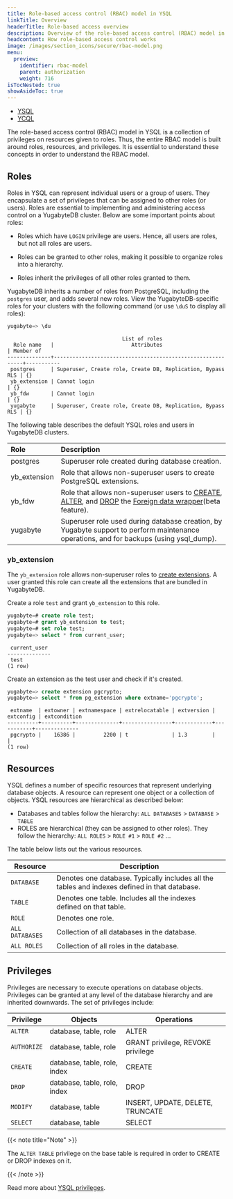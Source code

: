 ```yaml
---
title: Role-based access control (RBAC) model in YSQL
linkTitle: Overview
headerTitle: Role-based access overview
description: Overview of the role-based access control (RBAC) model in YSQL.
headcontent: How role-based access control works
image: /images/section_icons/secure/rbac-model.png
menu:
  preview:
    identifier: rbac-model
    parent: authorization
    weight: 716
isTocNested: true
showAsideToc: true
---
```


<ul class="nav nav-tabs-alt nav-tabs-yb">

  <li >
    <a href="../rbac-model/" class="nav-link active">
      <i class="icon-postgres" aria-hidden="true"></i>
      YSQL
    </a>
  </li>

  <li >
    <a href="../rbac-model-ycql/" class="nav-link">
      <i class="icon-cassandra" aria-hidden="true"></i>
      YCQL
    </a>
  </li>

</ul>

The role-based access control (RBAC) model in YSQL is a collection of privileges on resources given to roles. Thus, the entire RBAC model is built around roles, resources, and privileges. It is essential to understand these concepts in order to understand the RBAC model.

## Roles

Roles in YSQL can represent individual users or a group of users. They encapsulate a set of privileges that can be assigned to other roles (or users). Roles are essential to implementing and administering access control on a YugabyteDB cluster. Below are some important points about roles:

* Roles which have `LOGIN` privilege are users. Hence, all users are roles, but not all roles are users.

* Roles can be granted to other roles, making it possible to organize roles into a hierarchy.

* Roles inherit the privileges of all other roles granted to them.

YugabyteDB inherits a number of roles from PostgreSQL, including the `postgres` user, and adds several new roles. View the YugabyteDB-specific roles for your clusters with the following command (or use `\duS` to display all roles):

```sql
yugabyte=> \du
```

```output
                                     List of roles
  Role name   |                         Attributes                         | Member of
--------------+------------------------------------------------------------+-----------
 postgres     | Superuser, Create role, Create DB, Replication, Bypass RLS | {}
 yb_extension | Cannot login                                               | {}
 yb_fdw       | Cannot login                                               | {}
 yugabyte     | Superuser, Create role, Create DB, Replication, Bypass RLS | {}
```

The following table describes the default YSQL roles and users in YugabyteDB clusters.
<!-- Portions of this table are also under Database authorization in Yugabyte cloud -->

| Role | Description |
| :--- | :---------- |
| postgres | Superuser role created during database creation. |
| yb_extension | Role that allows non-superuser users to create PostgreSQL extensions. |
| yb_fdw | Role that allows non-superuser users to [CREATE](https://www.postgresql.org/docs/11/sql-createforeigndatawrapper.html), [ALTER](https://www.postgresql.org/docs/11/sql-alterforeigndatawrapper.html), and [DROP](https://www.postgresql.org/docs/11/sql-dropforeigndatawrapper.html) the [Foreign data wrapper](https://www.postgresql.org/docs/12/ddl-foreign-data.html)(beta feature). |
| yugabyte | Superuser role used during database creation, by Yugabyte support to perform maintenance operations, and for backups (using ysql_dump). |

### yb_extension

The `yb_extension` role allows non-superuser roles to [create extensions](../../../api/ysql/the-sql-language/statements/ddl_create_extension/). A user granted this role can create all the extensions that are bundled in YugabyteDB.

Create a role `test` and grant `yb_extension` to this role.

```sql
yugabyte=# create role test;
yugabyte=# grant yb_extension to test;
yugabyte=# set role test;
yugabyte=> select * from current_user;
```

```output
 current_user
--------------
 test
(1 row)
```

Create an extension as the test user and check if it's created.

```sql
yugabyte=> create extension pgcrypto;
yugabyte=> select * from pg_extension where extname='pgcrypto';
```

```output
 extname  | extowner | extnamespace | extrelocatable | extversion | extconfig | extcondition
----------+----------+--------------+----------------+------------+-----------+--------------
 pgcrypto |    16386 |         2200 | t              | 1.3        |           |
(1 row)
```

## Resources

YSQL defines a number of specific resources that represent underlying database objects. A resource can represent one object or a collection of objects. YSQL resources are hierarchical as described below:

* Databases and tables follow the hierarchy: `ALL DATABASES` > `DATABASE` > `TABLE`
* ROLES are hierarchical (they can be assigned to other roles). They follow the hierarchy: `ALL ROLES` > `ROLE #1` > `ROLE #2` ...

The table below lists out the various resources.

Resource        | Description |
----------------|-------------|
`DATABASE`      | Denotes one database. Typically includes all the tables and indexes defined in that database. |
`TABLE`         | Denotes one table. Includes all the indexes defined on that table. |
`ROLE`          | Denotes one role. |
`ALL DATABASES` | Collection of all databases in the database. |
`ALL ROLES`     | Collection of all roles in the database. |

## Privileges

Privileges are necessary to execute operations on database objects. Privileges can be granted at any level of the database hierarchy and are inherited downwards. The set of privileges include:

Privilege  | Objects                      | Operations                          |
------------|------------------------------|-------------------------------------|
`ALTER`     | database, table, role        | ALTER                               |
`AUTHORIZE` | database, table, role        | GRANT privilege, REVOKE privilege |
`CREATE`    | database, table, role, index | CREATE                              |
`DROP`      | database, table, role, index | DROP                                |
`MODIFY`    | database, table              | INSERT, UPDATE, DELETE, TRUNCATE    |
`SELECT`    | database, table              | SELECT                              |

{{< note title="Note" >}}

The `ALTER TABLE` privilege on the base table is required in order to CREATE or DROP indexes on it.

{{< /note >}}

Read more about [YSQL privileges](../../../api/ysql/the-sql-language/statements/dcl_grant/).
